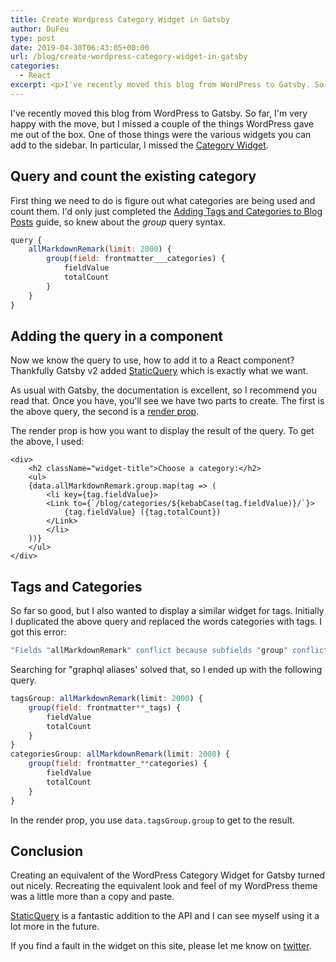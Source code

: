```yaml
---
title: Create Wordpress Category Widget in Gatsby
author: DuFeu
type: post
date: 2019-04-30T06:43:05+00:00
url: /blog/create-wordpress-category-widget-in-gatsby
categories:
  - React
excerpt: <p>I've recently moved this blog from WordPress to Gatsby. So far, I'm very happy with the move, but I missed a couple of the things WordPress gave me out of the box. One of those things were the various widgets you can add to the sidebar.</p> <p>In particular, I missed the <a href="https://en.support.wordpress.com/widgets/categories-widget/">Category Widget</a>. This is how I recreated it.</p>
---
```


I've recently moved this blog from WordPress to Gatsby. So far, I'm very happy with the move, but I missed a couple of the things WordPress gave me out of the box. One of those things were the various widgets you can add to the sidebar. In particular, I missed the [Category Widget](https://en.support.wordpress.com/widgets/categories-widget/).

## Query and count the existing category

First thing we need to do is figure out what categories are being used and count them. I'd only just completed the [Adding Tags and Categories to Blog Posts](https://www.gatsbyjs.org/docs/adding-tags-and-categories-to-blog-posts/) guide, so knew about the _group_ query syntax.

```javascript
query {
    allMarkdownRemark(limit: 2000) {
        group(field: frontmatter___categories) {
            fieldValue
            totalCount
        }
    }
}
```

## Adding the query in a component

Now we know the query to use, how to add it to a React component? Thankfully Gatsby v2 added [StaticQuery](https://www.gatsbyjs.org/docs/static-query/) which is exactly what we want.

As usual with Gatsby, the documentation is excellent, so I recommend you read that. Once you have, you'll see we have two parts to create. The first is the above query, the second is a [render prop](https://reactjs.org/docs/render-props.html).

The render prop is how you want to display the result of the query. To get the above, I used:

```
<div>
    <h2 className="widget-title">Choose a category:</h2>
    <ul>
    {data.allMarkdownRemark.group.map(tag => (
        <li key={tag.fieldValue}>
        <Link to={`/blog/categories/${kebabCase(tag.fieldValue)}/`}>
            {tag.fieldValue} ({tag.totalCount})
        </Link>
        </li>
    ))}
    </ul>
</div>
```

## Tags and Categories

So far so good, but I also wanted to display a similar widget for tags. Initially I duplicated the above query and replaced the words categories with tags. I got this error:

```javascript
"Fields "allMarkdownRemark" conflict because subfields "group" conflict because they have differing arguments. Use different aliases on the fields to fetch both if this was intentional."
```

Searching for "graphql aliases' solved that, so I ended up with the following query.

```javascript
tagsGroup: allMarkdownRemark(limit: 2000) {
    group(field: frontmatter**_tags) {
        fieldValue
        totalCount
    }
}
categoriesGroup: allMarkdownRemark(limit: 2000) {
    group(field: frontmatter_**categories) {
        fieldValue
        totalCount
    }
}
```

In the render prop, you use `data.tagsGroup.group` to get to the result.

## Conclusion

Creating an equivalent of the WordPress Category Widget for Gatsby turned out nicely. Recreating the equivalent look and feel of my WordPress theme was a little more than a copy and paste.

[StaticQuery](https://www.gatsbyjs.org/docs/static-query/) is a fantastic addition to the API and I can see myself using it a lot more in the future.

If you find a fault in the widget on this site, please let me know on [twitter](https://twitter.com/mattdufeu).
